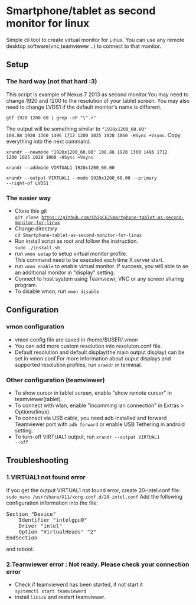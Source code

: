 # Smartphone/tablet as second monitor for linux
Simple cli tool to create virtual monitor for Linux. You can use any remote desktop software(vnc,teamviewer ..) to connect to that monitor. 

## Setup

### The hard way (not that hard :3)

This script is example of Nexus 7 2013 as second monitor.You may need to change 1920 and 1200 to the resolution of your tablet screen. You may also need to change LVDS1 if the default monitor's name is different.

<code>gtf 1920 1200 60 | grep -oP "\\".+"</code>

The output will be something similar to <code>"1920x1200_60.00"  108.88  1920 1360 1496 1712  1200 1025 1028 1060  -HSync +Vsync</code>. Copy everything into the next command.

<code>xrandr --newmode "1920x1200_60.00"  108.88  1920 1360 1496 1712  1200 1025 1028 1060  -HSync +Vsync</code>

<code>xrandr --addmode VIRTUAL1 1920x1200_60.00</code>

<code>xrandr --output VIRTUAL1 --mode 1920x1200_60.00 --primary --right-of LVDS1</code>

### The easier way
- Clone this git   
<code>git clone https://github.com/ChipCE/Smartphone-tablet-as-second-monitor-for-linux</code>
- Change directory   
<code>cd Smartphone-tablet-as-second-monitor-for-linux</code>
- Run install script as root and follow the instruction.   
<code>sudo ./install.sh</code> 
- run <code>vmon setup</code> to setup virtual monitor profile.   
This command need to be executed each time X server start.
- run <code>vmon enable</code> to enable virtual monitor. If success, you will able to se an additional monitor in "display" setting.
- Connect to host system using Teamviewr, VNC or any screen sharing program.
- To disable vmon, run <code>vmon disable</code>

## Configuration
### vmon configuration
- vmon config file are saved in /home/$USER/.vmon
- You can add more custom resolution into resoluton.conf file.
- Default resolution and default display(the main output display) can be set in vmon.conf.For more information about ouput displays and supported resolution profiles, run <code>xrandr</code> in terminal. 
### Other configuration (teamviewer)
- To show cursor in tablet screen, enable "show remote cursor" in teamviewer(tablet).   
- To connect with wlan, enable "incomming lan connection" in Extras > Options(linux).   
- To connect via USB cable, you need adb installed and forward Teamviewer port with <code>adb forward</code> or enable USB Tethering in android setting.   
- To turn-off VIRTUAL1 output, run <code>xrandr --output VIRTUAL1 --off</code> 

## Troubleshooting  
### 1.VIRTUAL1 not found error
If you get the output VIRTUAL1 not found error, create 20-intel.conf file:   
<code>sudo nano /usr/share/X11/xorg.conf.d/20-intel.conf</code>
Add the following configuration information into the file:
<pre>
Section "Device"
    Identifier "intelgpu0"
    Driver "intel"
    Option "VirtualHeads" "2"
EndSection
</pre>
and reboot.

### 2.Teamviewer error : Not ready. Please check your connection error
- Check if teamviewerd has been started, if not start it   
<code>systemctl start teamviewerd</code>   
- install <code>libicu</code> and restart teamviewer.
